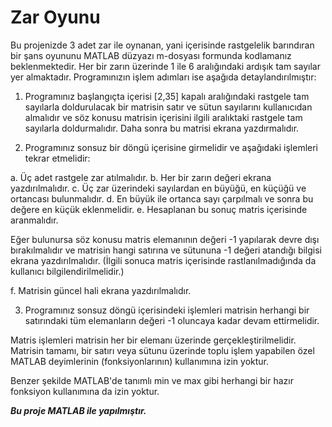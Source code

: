 # Zar Oyunu

Bu projenizde 3 adet zar ile oynanan, yani içerisinde rastgelelik barındıran bir şans oyununu MATLAB düzyazı m-dosyası formunda kodlamanız beklenmektedir. Her bir zarın üzerinde 1 ile 6 aralığındaki ardışık tam sayılar yer almaktadır. Programınızın işlem adımları ise aşağıda detaylandırılmıştır:

1) Programınız başlangıçta içerisi [2,35] kapalı aralığındaki rastgele tam sayılarla doldurulacak bir matrisin satır ve sütun sayılarını kullanıcıdan almalıdır ve söz konusu matrisin içerisini ilgili aralıktaki rastgele tam sayılarla doldurmalıdır. Daha sonra bu matrisi ekrana yazdırmalıdır.

2) Programınız sonsuz bir döngü içerisine girmelidir ve aşağıdaki işlemleri tekrar etmelidir:

a. Üç adet rastgele zar atılmalıdır.
b. Her bir zarın değeri ekrana yazdırılmalıdır.
c. Üç zar üzerindeki sayılardan en büyüğü, en küçüğü ve ortancası bulunmalıdır.
d. En büyük ile ortanca sayı çarpılmalı ve sonra bu değere en küçük eklenmelidir.
e. Hesaplanan bu sonuç matris içerisinde aranmalıdır.

Eğer bulunursa söz konusu matris elemanının değeri -1 yapılarak devre dışı bırakılmalıdır ve matrisin hangi satırına ve sütununa -1 değeri atandığı bilgisi ekrana yazdırılmalıdır. (İlgili sonuca matris içerisinde rastlanılmadığında da kullanıcı bilgilendirilmelidir.)

f. Matrisin güncel hali ekrana yazdırılmalıdır.

3) Programınız sonsuz döngü içerisindeki işlemleri matrisin herhangi bir satırındaki tüm elemanların değeri -1 oluncaya kadar devam ettirmelidir.

Matris işlemleri matrisin her bir elemanı üzerinde gerçekleştirilmelidir. Matrisin tamamı, bir satırı veya sütunu üzerinde toplu işlem yapabilen özel MATLAB deyimlerinin (fonksiyonlarının) kullanımına izin yoktur.

Benzer şekilde MATLAB'de tanımlı min ve max gibi herhangi bir hazır fonksiyon kullanımına da izin yoktur.


**_Bu proje MATLAB ile yapılmıştır._**
